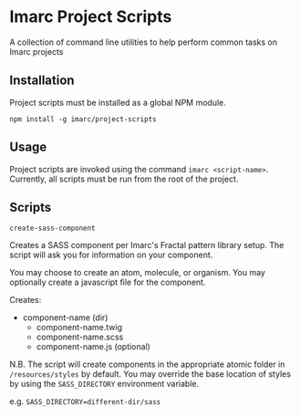 # Imarc Project Scripts

A collection of command line utilities to help perform common tasks on Imarc projects

## Installation
Project scripts must be installed as a global NPM module.

`npm install -g imarc/project-scripts`

## Usage
Project scripts are invoked using the command `imarc <script-name>`. Currently, all scripts must be run from the
 root of the project.
 
 ## Scripts
 `create-sass-component`
 
 Creates a SASS component per Imarc's Fractal pattern library setup. The script will ask you for information on your
  component.
 
 You may choose to create an atom, molecule, or organism. You may optionally create a javascript file for the component.
 
 Creates:
 - component-name (dir)
    - component-name.twig
    - component-name.scss
    - component-name.js (optional)
    
N.B. The script will create components in the appropriate atomic folder in `/resources/styles` by default. You
 may override the base location of styles by using the `SASS_DIRECTORY` environment variable.
 
 e.g. `SASS_DIRECTORY=different-dir/sass`
